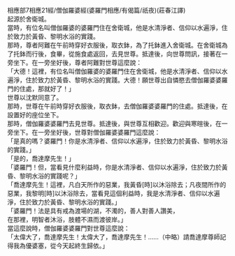 相應部7相應21經/僧伽羅婆經(婆羅門相應/有偈篇/祇夜)(莊春江譯)  
起源於舍衛城。  
當時，有位名叫僧伽羅婆的婆羅門住在舍衛城，他是水清淨者、信仰以水遍淨，住於致力於黃昏、黎明水浴的實踐。  
那時，尊者阿難在午前時穿好衣服後，取衣鉢，為了托鉢進入舍衛城。在舍衛城為了托鉢而行後，食畢，從施食處返回，去見世尊。抵達後，向世尊問訊，接著在一旁坐下。在一旁坐好後，尊者阿難對世尊這麼說：  
「大德！這裡，有位名叫僧伽羅婆的婆羅門住在舍衛城，他是水清淨者、信仰以水遍淨，住於致力於黃昏、黎明水浴的實踐。大德！願世尊出自憐愍去僧伽羅婆婆羅門的住處，那就好了！」  
世尊以沈默同意了。  
那時，世尊在午前時穿好衣服後，取衣鉢，去僧伽羅婆婆羅門的住處。抵達後，在設置好的座位坐下。  
那時，僧伽羅婆婆羅門去見世尊。抵達後，與世尊互相歡迎。歡迎與寒暄後，在一旁坐下。在一旁坐好後，世尊對僧伽羅婆婆羅門這麼說：  
「是真的嗎？婆羅門！你是水清淨者、信仰以水遍淨，住於致力於黃昏、黎明水浴的實踐。」  
「是的，喬達摩先生！」  
「婆羅門！但，當看見什麼利益時，你是水清淨者、信仰以水遍淨，住於致力於黃昏、黎明水浴的實踐呢？」  
「喬達摩先生！這裡，凡白天所作的惡業，我黃昏[時]以沐浴除去；凡夜間所作的惡業，我黎明[時]以沐浴除去，當看見這個利益時，我是水清淨者、信仰以水遍淨，住於致力於黃昏、黎明水浴的實踐。」  
「婆羅門！法是具有戒為渡場的湖，不濁的，善人對善人讚美，  
在那裡，明智者沐浴，肢體不濕而渡彼岸。」  
當這麼說時，僧伽羅婆婆羅門對世尊這麼說：  
「太偉大了，喬達摩先生！太偉大了，喬達摩先生！……（中略）請喬達摩尊師記得我為優婆塞，從今天起終生歸依。」  
  
  
